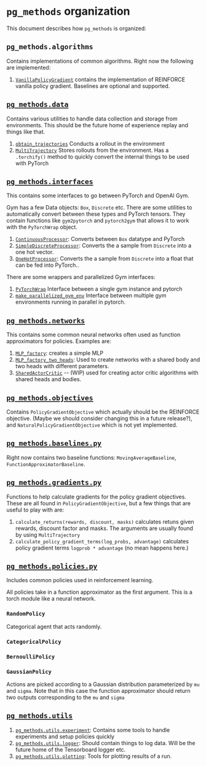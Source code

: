 # `pg_methods` organization

This document describes how `pg_methods` is organized:

## `pg_methods.algorithms`

Contains implementations of common algorithms. Right now the following are implemented:

1. [`VanillaPolicyGradient`](./algorithms/REINFORCE/algorithm.py) contains the implementation of REINFORCE vanilla policy gradient. Baselines are optional and supported.


## [`pg_methods.data`](./data/)

Contains various utilities to handle data collection and storage from environments. This should be the future home of experience replay and things like that.

1. [`obtain_trajectories`](./data/collectors.py) Conducts a rollout in the environment
2. [`MultiTrajectory`](./data/storage.py) Stores rollouts from the environment. Has a `.torchify()` method to quickly convert the internal things to be used with PyTorch

## [`pg_methods.interfaces`](./interfaces/)

This contains some interfaces to go between PyTorch and OpenAI Gym.

Gym has a few Data objects: `Box`, `Discrete` etc. There are some utilities to automatically convert
between these types and PyTorch tensors. They contain functions like `gym2pytorch` and `pytorch2gym` that allows it to work
with the `PyTorchWrap` object.

1. [`ContinuousProcessor`](./interfaces/box_interfaces.py): Converts between `Box` datatype and PyTorch
2. [`SimpleDiscreteProcessor`](./interfaces/discrete_interfaces.py): Converts the a sample from `Discrete` into a one hot vector.
3. [`OneHotProcessor`](./interfaces/discrete_interfaces.py): Converts the a sample from `Discrete` into a float that can be fed into PyTorch..


There are some wrappers and parallelized Gym interfaces:
1. [`PyTorchWrap`](./interfaces/wrappers.py) Interface between a single gym instance and pytorch
2. [`make_parallelized_gym_env`](./interfaces/parallelized_gym.py) Interface between multiple gym environments running in parallel in pytorch. 


## [`pg_methods.networks`](./networks/)

This contains some common neural networks often used as function approximators for policies. Examples are:

1. [`MLP_factory`](./networks/approximators.py): creates a simple MLP
2. [`MLP_factory_two_heads`](./networks/approximators.py): Used to create networks with a shared body and two heads with different parameters.
3. [`SharedActorCritic`](./networks/actor_critic.py) -- (WIP) used for creating actor critic algorithms with shared heads and bodies.

## [`pg_methods.objectives`](./objectives/)

Contains `PolicyGradientObjective` which actually should be the REINFORCE objective. 
(Maybe we should consider changing this in a future release?), and `NaturalPolicyGradientObjective` which is not yet implemented.

## [`pg_methods.baselines.py`](./baselines.py)

Right now contains two baseline functions: `MovingAverageBaseline`, `FunctionApproximatorBaseline`. 

## [`pg_methods.gradients.py`](./gradients.py)

Functions to help calculate gradients for the policy gradient objectives. These are all found in `PolicyGradientObjective`, but a few things that are useful to play with are:

1. `calculate_returns(rewards, discount, masks)` calculates retuns given rewards, discount factor and masks. The arguments are usually found by using `MultiTrajectory` 
2. `calculate_policy_gradient_terms(log_probs, advantage)` calculates policy gradient terms `logprob * advantage` (no mean happens here.)

## [`pg_methods.policies.py`](./policies.py)

Includes common policies used in reinforcement learning.

All policies take in a function approximator as the first argument. This is a torch module like a neural network.

### `RandomPolicy`

Categorical agent that acts randomly.

### `CategoricalPolicy`

### `BernoulliPolicy`

### `GaussianPolicy`

Actions are picked according to a Gaussian distribution parameterized by `mu` and `sigma`. 
Note that in this case the function approximator should return two outputs corresponding to the `mu` and `sigma`


## [`pg_methods.utils`](./utils/)

1. [`pg_methods.utils.experiment`](./utils/experiment.py): Contains some tools to handle experiments and setup policies quickly
2. [`pg_methods.utils.logger`](./utils/logger.py): Should contain things to log data. Will be the future home of the Tensorboard logger etc.
2. [`pg_methods.utils.plotting`](./utils/plotting.py): Tools for plotting results of a run.
